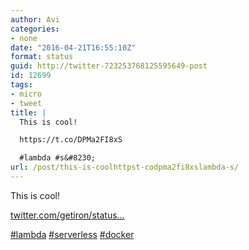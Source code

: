 ```yaml
---
author: Avi
categories:
- none
date: "2016-04-21T16:55:10Z"
format: status
guid: http://twitter-723253768125595649-post
id: 12699
tags:
- micro
- tweet
title: |
  This is cool!

  https://t.co/DPMa2FI8xS

  #lambda #s&#8230;
url: /post/this-is-coolhttpst-codpma2fi8xslambda-s/
---
```

This is cool!

[twitter.com/getiron/status…](https://twitter.com/getiron/status/723198632439095297)

[#lambda](http://twitter.com/search?q=%23lambda) [#serverless](http://twitter.com/search?q=%23serverless) [#docker](http://twitter.com/search?q=%23docker)